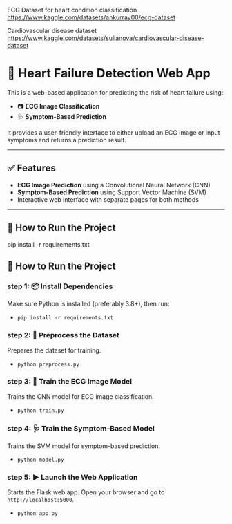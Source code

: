 ECG Dataset for heart condition classification
https://www.kaggle.com/datasets/ankurray00/ecg-dataset

Cardiovascular disease dataset
https://www.kaggle.com/datasets/sulianova/cardiovascular-disease-dataset

# 💓 Heart Failure Detection Web App

This is a web-based application for predicting the risk of heart failure using:
- 📷 **ECG Image Classification**
- 🩺 **Symptom-Based Prediction**

It provides a user-friendly interface to either upload an ECG image or input symptoms and returns a prediction result.

---

## ✅ Features

- **ECG Image Prediction** using a Convolutional Neural Network (CNN)
- **Symptom-Based Prediction** using Support Vector Machine (SVM)
- Interactive web interface with separate pages for both methods

---

## 🚀 How to Run the Project

 
pip install -r requirements.txt
## 🚀 How to Run the Project

### step 1: 📦 Install Dependencies  
Make sure Python is installed (preferably 3.8+), then run:

- `pip install -r requirements.txt`

### step 2: 🧹 Preprocess the Dataset  
Prepares the dataset for training.

- `python preprocess.py`

### step 3: 🧠 Train the ECG Image Model  
Trains the CNN model for ECG image classification.

- `python train.py`

### step 4: 🩺 Train the Symptom-Based Model  
Trains the SVM model for symptom-based prediction.

- `python model.py`

### step 5: ▶️ Launch the Web Application  
Starts the Flask web app. Open your browser and go to `http://localhost:5000`.

- `python app.py`



